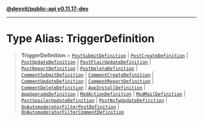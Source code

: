 [**@devvit/public-api v0.11.17-dev**](../README.md)

---

# Type Alias: TriggerDefinition

> **TriggerDefinition** = [`PostSubmitDefinition`](PostSubmitDefinition.md) \| [`PostCreateDefinition`](PostCreateDefinition.md) \| [`PostUpdateDefinition`](PostUpdateDefinition.md) \| [`PostFlairUpdateDefinition`](PostFlairUpdateDefinition.md) \| [`PostReportDefinition`](PostReportDefinition.md) \| [`PostDeleteDefinition`](PostDeleteDefinition.md) \| [`CommentSubmitDefinition`](CommentSubmitDefinition.md) \| [`CommentCreateDefinition`](CommentCreateDefinition.md) \| [`CommentUpdateDefinition`](CommentUpdateDefinition.md) \| [`CommentReportDefinition`](CommentReportDefinition.md) \| [`CommentDeleteDefinition`](CommentDeleteDefinition.md) \| [`AppInstallDefinition`](AppInstallDefinition.md) \| [`AppUpgradeDefinition`](AppUpgradeDefinition.md) \| [`ModActionDefinition`](ModActionDefinition.md) \| [`ModMailDefinition`](ModMailDefinition.md) \| [`PostSpoilerUpdateDefinition`](PostSpoilerUpdateDefinition.md) \| [`PostNsfwUpdateDefinition`](PostNsfwUpdateDefinition.md) \| [`OnAutomoderatorFilterPostDefinition`](OnAutomoderatorFilterPostDefinition.md) \| [`OnAutomoderatorFilterCommentDefinition`](OnAutomoderatorFilterCommentDefinition.md)
